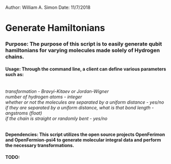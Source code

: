 Author: William A. Simon
Date: 11/7/2018
<h1>Generate Hamiltonians</h1>
<h3>
Purpose: The purpose of this script is to easily generate qubit hamiltonians for varying molecules made solely of Hydrogen chains. </h3>

<h4>Usage: Through the command line, a client can define various parameters such as:</h4>
<h6>
	<br>transformation - Bravyi-Kitaev or Jordan-Wigner
	<br>number of hydrogen atoms - integer
	<br>whether or not the molecules are separated by a uniform distance - yes/no
	<br>if they are separated by a uniform distance, what is that bond length - angstroms (float)
	<br>if the chain is straight or randomly bent - yes/no
</h6>

<h4>Dependencies: This script utilizes the open source projects OpenFerimon and OpenFermion-psi4 to generate molecular integral data and perform the necessary transformations.</h4>

<h4>TODO:</h4>
